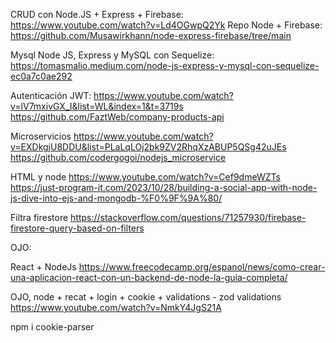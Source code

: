 CRUD con Node.JS + Express + Firebase: https://www.youtube.com/watch?v=Ld4OGwpQ2Yk
Repo Node + Firebase: https://github.com/Musawirkhann/node-express-firebase/tree/main

Mysql
Node JS, Express y MySQL con Sequelize: https://tomasmalio.medium.com/node-js-express-y-mysql-con-sequelize-ec0a7c0ae292

Autenticación
JWT: https://www.youtube.com/watch?v=lV7mxivGX_I&list=WL&index=1&t=3719s
https://github.com/FaztWeb/company-products-api

Microservicios
https://www.youtube.com/watch?v=EXDkgjU8DDU&list=PLaLqLOj2bk9ZV2RhqXzABUP5QSg42uJEs
https://github.com/codergogoi/nodejs_microservice


HTML y node
https://www.youtube.com/watch?v=Cef9dmeWZTs
https://just-program-it.com/2023/10/28/building-a-social-app-with-node-js-dive-into-ejs-and-mongodb-%F0%9F%9A%80/

Filtra firestore
https://stackoverflow.com/questions/71257930/firebase-firestore-query-based-on-filters

OJO:

React + NodeJs
https://www.freecodecamp.org/espanol/news/como-crear-una-aplicacion-react-con-un-backend-de-node-la-guia-completa/

OJO, node + recat + login + cookie + validations - zod validations
https://www.youtube.com/watch?v=NmkY4JgS21A


npm i cookie-parser
